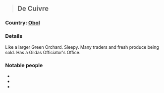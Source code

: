 >## De Cuivre

### Country: [Obol](Obol.md)

### Details

Like a larger Green Orchard. Sleepy. Many traders and fresh produce being sold. Has a Gildas Officiator's Office.

### Notable people
- 
- 
- 

